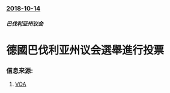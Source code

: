 ### [2018-10-14](/news/2018/10/14/index.md)

##### 巴伐利亚州议会
# 德國巴伐利亚州议会選舉進行投票 




### 信息来源:

1. [VOA](https://www.voanews.com/a/merkels-allies-in-bavaria-brace-for-election-losses/4612715.html)
